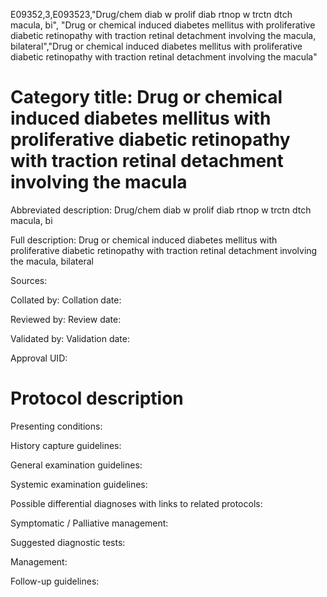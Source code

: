E09352,3,E093523,"Drug/chem diab w prolif diab rtnop w trctn dtch macula, bi", "Drug or chemical induced diabetes mellitus with proliferative diabetic retinopathy with traction retinal detachment involving the macula, bilateral","Drug or chemical induced diabetes mellitus with proliferative diabetic retinopathy with traction retinal detachment involving the macula"
# Category title: Drug or chemical induced diabetes mellitus with proliferative diabetic retinopathy with traction retinal detachment involving the macula

Abbreviated description: Drug/chem diab w prolif diab rtnop w trctn dtch macula, bi

Full description: Drug or chemical induced diabetes mellitus with proliferative diabetic retinopathy with traction retinal detachment involving the macula, bilateral

Sources:

Collated by:
Collation date:

Reviewed by:
Review date:

Validated by:
Validation date:

Approval UID:

# Protocol description

Presenting conditions:

History capture guidelines:

General examination guidelines:

Systemic examination guidelines:

Possible differential diagnoses with links to related protocols:

Symptomatic / Palliative management:

Suggested diagnostic tests:

Management:

Follow-up guidelines:
